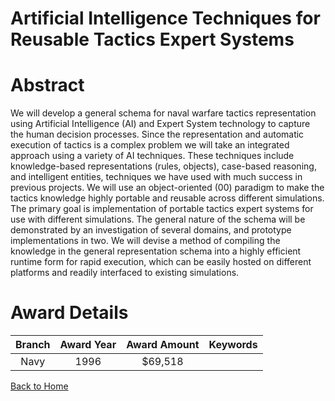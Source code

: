 
Artificial Intelligence Techniques for Reusable Tactics Expert Systems
======================================================================

# Abstract


We will develop a general schema for naval warfare tactics  representation using Artificial Intelligence (AI) and Expert  System technology to capture the human decision processes.   Since the representation and automatic execution of tactics is a  complex problem we will take an integrated approach using a  variety of AI techniques. These techniques include  knowledge-based representations (rules, objects), case-based  reasoning, and intelligent entities, techniques we have used  with much success in previous projects.  We will use an  object-oriented (00) paradigm to make the tactics knowledge  highly portable and reusable across different simulations.  The  primary goal is implementation of portable tactics expert  systems for use with different simulations. The general nature  of the schema will be demonstrated by an investigation of  several domains, and prototype implementations in two. We will  devise a method of compiling the knowledge in the general  representation schema into a highly efficient runtime form for  rapid execution, which can be easily hosted on different  platforms and readily interfaced to existing simulations.  

# Award Details

|Branch|Award Year|Award Amount|Keywords|
| :---: | :---: | :---: | :---: |
|Navy|1996|$69,518||
  
  


[Back to Home](https://github.com/chrischow/dod_sbir_awards#842)